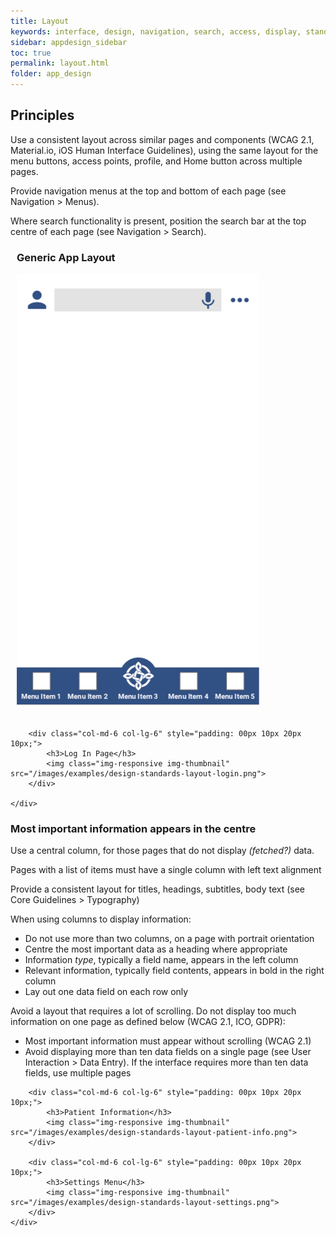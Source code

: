 ```yaml
---
title: Layout
keywords: interface, design, navigation, search, access, display, standard
sidebar: appdesign_sidebar
toc: true
permalink: layout.html
folder: app_design 
---
```


## Principles

Use a consistent layout across similar pages and components (WCAG 2.1, Material.io, iOS Human Interface Guidelines), using the same layout for the menu buttons, access points, profile, and Home button across multiple pages.

Provide navigation menus at the top and bottom of each page (see Navigation > Menus).

Where search functionality is present, position the search bar at the top centre of each page (see Navigation > Search).  

<div class="col-sm-12">
	<div class="row">
		<div class="col-md-6 col-lg-6" style="padding: 00px 10px 20px 10px;">
			<h3>Generic App Layout</h3>
			<img class="img-responsive img-thumbnail" src="/images/examples/design-standards-generic-layout.png">
		</div>
				
		<div class="col-md-6 col-lg-6" style="padding: 00px 10px 20px 10px;">
			<h3>Log In Page</h3>
			<img class="img-responsive img-thumbnail" src="/images/examples/design-standards-layout-login.png">
		</div>
	
	</div>
</div>			

### Most important information appears in the centre 

Use a central column, for those pages that do not display _(fetched?)_ data. 

Pages with a list of items must have a single column with left text alignment  

Provide a consistent layout for titles, headings, subtitles, body text (see Core Guidelines > Typography)  

When using columns to display information:
* Do not use more than two columns, on a page with portrait orientation  
* Centre the most important data as a heading where appropriate  
* Information _type_, typically a field name, appears in the left column  
* Relevant information, typically field contents, appears in bold in the right column  
* Lay out one data field on each row only

Avoid a layout that requires a lot of scrolling. Do not display too much information on one page as defined below (WCAG 2.1, ICO, GDPR):
* Most important information must appear without scrolling (WCAG 2.1)  
* Avoid displaying more than ten data fields on a single page (see User Interaction > Data Entry). If the interface requires more than ten data fields, use multiple pages


<div class="col-sm-12">
		<div class="row">

		<div class="col-md-6 col-lg-6" style="padding: 00px 10px 20px 10px;">
			<h3>Patient Information</h3>
			<img class="img-responsive img-thumbnail" src="/images/examples/design-standards-layout-patient-info.png">
		</div>
				
		<div class="col-md-6 col-lg-6" style="padding: 00px 10px 20px 10px;">
			<h3>Settings Menu</h3>
			<img class="img-responsive img-thumbnail" src="/images/examples/design-standards-layout-settings.png">
		</div>
	</div>	
